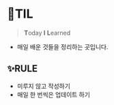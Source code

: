 # 📝TIL

> **T**oday **I** **L**earned

- 매일 배운 것들을 정리하는 곳입니다.

## ✨RULE
- 미루지 않고 작성하기
- 매일 한 번씩은 업데이트 하기


